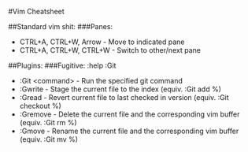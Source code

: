 #Vim Cheatsheet

##Standard vim shit:
###Panes:
- CTRL+A, CTRL+W, Arrow - Move to indicated pane
- CTRL+A, CTRL+W, CTRL+W - Switch to other/next pane

##Plugins:
###Fugitive:
:help :Git
- :Git \<command> - Run the specified git command
- :Gwrite - Stage the current file to the index (equiv. :Git add %)
- :Gread - Revert current file to last checked in version (equiv. :Git checkout %)
- :Gremove - Delete the current file and the corresponding vim buffer (equiv. :Git rm %)
- :Gmove - Rename the current file and the corresponding vim buffer (equiv. :Git mv %)
